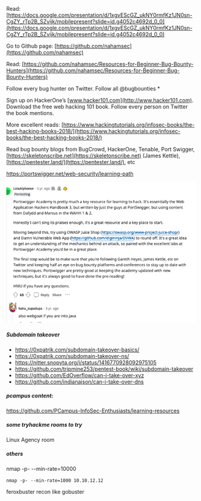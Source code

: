 
Read: [https://docs.google.com/presentation/d/1xgvEScGZ_ukNY0rmfKz1JN0sn-CgZY_rTp2B_SZvijk/mobilepresent?slide=id.g4052c4692d_0_0](https://docs.google.com/presentation/d/1xgvEScGZ_ukNY0rmfKz1JN0sn-CgZY_rTp2B_SZvijk/mobilepresent?slide=id.g4052c4692d_0_0)

Go to Github page: [https://github.com/nahamsec](https://github.com/nahamsec)

Read: [https://github.com/nahamsec/Resources-for-Beginner-Bug-Bounty-Hunters](https://github.com/nahamsec/Resources-for-Beginner-Bug-Bounty-Hunters)

Follow every bug hunter on Twitter. Follow all @bugbounties *

Sign up on HackerOne’s [www.hacker101.com](http://www.hacker101.com). Download the free web hacking 101 book. Follow every person on Twitter the book mentions.

More excellent reads: [https://www.hackingtutorials.org/infosec-books/the-best-hacking-books-2018/](https://www.hackingtutorials.org/infosec-books/the-best-hacking-books-2018/)

Read bug bounty blogs from BugCrowd, HackerOne, Tenable, Port Swigger, [https://skeletonscribe.net](https://skeletonscribe.net) (James Kettle), [https://pentester.land/](https://pentester.land/), etc

https://portswigger.net/web-security/learning-path

![](attachments/web%20security.png)

##### Subdomain takeover
- <https://0xpatrik.com/subdomain-takeover-basics/>
- <https://0xpatrik.com/subdomain-takeover-ns/>
- <https://nitter.snopyta.org/i/status/1416770928092975105>
- <https://github.com/tripmine253/pentest-book/wiki/subdomain-takeover>
- <https://github.com/EdOverflow/can-i-take-over-xyz>
- <https://github.com/indianajson/can-i-take-over-dns>


##### pcampus content:

<https://github.com/PCampus-InfoSec-Enthusiasts/learning-resources>

##### some tryhackme rooms to try

Linux Agency room

##### others

nmap -p- --min-rate=10000

    nmap -p- --min-rate=1000 10.10.12.12

feroxbuster recon like gobuster
